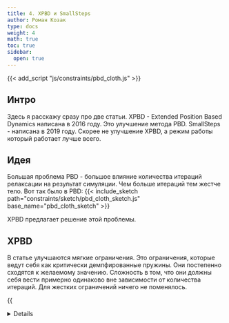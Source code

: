 ```yaml
---
title: 4. XPBD и SmallSteps
author: Роман Козак
type: docs
weight: 4
math: true
toc: true
sidebar:
  open: true
---
```


{{< add_script "js/constraints/pbd_cloth.js" >}}

## Интро

Здесь я расскажу сразу про две статьи.
XPBD - Extended Position Based Dynamics написана в 2016 году. Это улучшение метода PBD.
SmallSteps - написана в 2019 году. Скорее не улучшение XPBD, а режим работы который работает лучше всего.

## Идея

Большая проблема PBD - большое влияние количества итераций релаксации на результат симуляции.
Чем больше итераций тем жестче тело.
Вот так было в PBD:
{{< include_sketch path="constraints/sketch/pbd_cloth_sketch.js" base_name="pbd_cloth_sketch" >}}

XPBD предлагает решение этой проблемы.

## XPBD

В статье улучшаются мягкие ограничения. Это ограничения, которые ведут себя как критически демпфированные пружины.
Они постепенно сходятся к желаемому значению.
Сложность в том, что они должны себя вести примерно одинаково вне зависимости от количества итераций.
Для жестких ограничений ничего не поменялось.

{{<details title="Псевдокод симуляции" closed="true" >}}

```javascript
for (let point of points) {
  // интегрируем позиции точек
  point.p = dt * point.v + dt * dt * point.m_inv * point.fext;
}
// обнуляем лямбды
for (let c of constraints) {
  c.lambda = 0;
}
while (i < max_iterations) {
  for (let c of constraints) {
    // вычисляем delta_lambda
    let delta_lambda = c.compute_delta_lambda();
    let delta_p = c.compute_delta_x(delta_lambda);
    c.lambda += delta_lambda;
    c.update_positions(delta_p);
  }
  i++;
}
// обновляем позиции и скорости
for (let point of points) {
  point.v = (point.p - point.x) / dt;
  point.x = point.p;
}
```

{{< /details >}}

Дальше пойдет математика, которая не нужна для применения.
Кому нужна конечная формула смело пропускайте следующий раздел

### Математика XPBD

Базовая схема такая же как и в PBD. Сначала расчитываем позицию точки $x$ как будто она двигается без ограничений.
Потом применяем ограничения.
{{<details title="Подробнее" closed="true">}}

#### Получаем уравнения

Ограничения действуют силами $f$. У этих ограничений есть потенциальная энергия $U$.

$$
f = -\frac{\partial U(x)}{\partial x}
$$

$$
M \ddot{x} = f
$$

M -- это матрица массы.

$$
M \ddot{x} = -\frac{\partial U(x)}{\partial x}
$$

Теперь используют неявную численную схему:

$$
\begin{equation}
M \frac{x^{n+1} - 2x^n + x^{n-1}}{{\Delta t}^2} = -\frac{\partial U(x^{n+1})}{\partial x}
\end{equation}
$$

Эта схема неявная, так как $x^{n+1}$ зависит от U, которое зависит от $x^{n+1}$.
Для почти всех систем неявная схема абсолютно устойчива.

#### Вводим потенциал

Теперь нужно ввести $U$ для ограничений.
Мы считаем что уравнение ограничения $C(x) = 0$. зависит только от $x$. А еще мы считаем, что оно дифференцируемо.
Вообще можно в качестве потенциала использовать любую функцию, но нам полезно добиться хороших свойств от него.

- $U(x) = 0$ если $C(x) = 0$
  Т.е когда уравнение ограничения выполняется, потенциал равен 0 и сира ограничения тоже равна нулю. Что логично.
- При отклонении от $C(x) = 0$ потенциал растет. Ну и сила ограничения тоже будет расти.

Для этого хорошо подходит квадратичный потенциал:

$$
U(x) = \frac{1}{2} С(x)^T * \alpha^{-1} * C(x)
$$

Здесь $C(x)$ это вектор ограничений, а $\alpha$ это матрица compliance.
Вводится термин compliance $\alpha$: Это параметр обратный жесткости. Оно в пределах $(0; +\inf)$ Чем он больше тем мягче ограничение.
Эта матрица может быть не только диагональной. Благодаря этому можно комбинаю жесткости разных ограничений.

{{<details title="Пример" closed="true">}}
У нас есть простое уравнение пружинки:

$$
C(x) = x = 0
$$

И жесткость пружинки $k = \alpha^{-1}$.

$$
U(x) = \frac{1}{2} (x^T * \alpha^{-1} * x) = \frac{1}{2} k x^2
$$

Тогда сила ограничения будет равна:

$$
f = -\frac{\partial U(x)}{\partial x} = - \nabla C(x) * \alpha^{-1} * C(x)
$$

{{< /details >}}

Дальше вводим переменную $\lambda$ которая будет множителем Лагранжа.

$$
\lambda = -\tilde{\alpha} * C(x)
$$

Это уравнение можно переписать вот так:

$$
C(x) + \tilde{\alpha} * \lambda = 0
$$

Тут $\tilde{\alpha}$ это $\frac{\alpha} {\Delta t^2}$.

#### Уравнения которые нужно решить

Подставляем уравнение силы и $\lambda$ в уравнение движения (1) и получаем финальную систему, которую нужно решить:

$$
\begin{equation}
\begin{aligned}
M(x^{n+1} - \tilde{x}) - \Delta t^2 \nabla C(x^{n+1}) *\lambda^{n+1} = 0 \\\
C(x^{n+1}) + \tilde{\alpha} * \lambda^{n+1} = 0
\end{aligned}
\end{equation}
$$

Где $\tilde{x} = x^n + \Delta t * v^n$

#### Решаем

Получили нашу любимую нелинейную систему уравнений. Нам нужно найти  $x^{n+1}$ и $\lambda^{n+1}$. В общем виде ее решить невозможно.
Поэтому в статье предлагают решать ее итерационным методом Ньютона.
Обозначим уравнения из (2) как

$$
\begin{aligned}
g(x^{n+1}, \lambda^{n+1}) = 0 \\\
h(x^{n+1}, \lambda^{n+1}) = 0
\end{aligned}
$$

Линеаризовываем их относительно $x^{n+1}$ и $\lambda^{n+1}$:

Раньше мы писали ${n+1}$, и это означало значение на следующем шаге. Мы сейчас будем искать $x^{n+1}$ и $\lambda^{n+1}$ итеративно. И поэтому будем писать $x^{i}$ и $\lambda^{i}$, где $i$ -- номер итерации. Т.е. $x^{i}$ это приближение к $x^{n+1}$ на $i$-й итерации.

$$
\begin{bmatrix}
K,  &\nabla C^{T}(x^{i}) \\\
\nabla C{(x^{i})}, &\tilde{\alpha}
\end{bmatrix}
\begin{bmatrix}
\Delta x^{i} \\\
\Delta \lambda^{i}
\end{bmatrix} =
\begin{bmatrix}
g(x^{i}, \lambda^{i}) \\\
h(x^{i}, \lambda^{i})
\end{bmatrix}
$$

Где

$$
\begin{aligned}
&K = \partial{g(x^{n+1}, \lambda^{n+1})} / \partial{x^{n+1}}  = \\\
&= M - \Delta t^2 \nabla C(x^{n+1}) \nabla C^{T}(x^{n+1}) \\\
\end{aligned}
$$

Из этого уравнения мы получаем $\Delta x^{i}$ и $\Delta \lambda^{i}$, которые мы используем для улучшения наших приближений:

$$
\begin{aligned}
x^{i+1} = x^{i} + \Delta x^{i} \\\
\lambda^{i+1} = \lambda^{i} + \Delta \lambda^{i}
\end{aligned}
$$

И так делаем пока не сойдемся.
В качестве начального приближения $x^{0} = \tilde{x}$ и $\lambda^{0} = 0$.

Проблема этого метода в том, что его не всегда просто реализовать. Нужно расчитывать матрицу $K$
у которой второе слагаемое -- Гессиан функции $C(x)$. Это сложно.

#### Упрощаем

- Гессиан ограничений дает поправку как $O(\Delta t^2)$. Это мало. Мы можем его просто выкинуть. Тогда $K = M$. Это константная матрица масс, которая известна с самого начала.
- $g(x^{i}, \lambda^{i}) = 0$.
  Для начальных условий $g(x^{0}, \lambda^{0}) = 0$.
  Остальные итерации изменяют $g$ на малую величину, которая зависит от изменения градиента ограничений. Если ограничение линейное, то $g(x^{i}, \lambda^{i}) = 0$ всегда.

И вот мы получаем простую систему уравнений:

$$
\begin{bmatrix}
M, &\nabla C^{T}(x^{i}) \\\
\nabla C{(x^{i})}, &\tilde{\alpha}
\end{bmatrix}
\begin{bmatrix}
\Delta x^{i} \\\
\Delta \lambda^{i}
\end{bmatrix} =
\begin{bmatrix}
0 \\\
h(x^{i}, \lambda^{i})
\end{bmatrix}
$$

Переписав уравнения в удобной форме получаем:

$$
\begin{equation}
\begin{bmatrix}
\nabla C(x^{i}) M^{-1} \nabla C^{T}(x^{i}) + \tilde{\alpha}
\end{bmatrix}
\Delta \lambda = -C(x^{i}) - \tilde{\alpha} \lambda^{i}
\end{equation}
$$

$$
\begin{equation}
\Delta x = M^{-1} \nabla C^{T}(x^{i}) \Delta \lambda
\end{equation}
$$

{{< /details >}}

### Конец уже близок

В уравнении (3) мы имеем систему линейных уравнений относительно $\Delta \lambda$. Последнее что нужно сделать это решить ее.
Для этого можно использовать  Gauss-Seidel итерации, который уде использовали в PBD.
Если у нас матрица complience диагональная, то каждую $\Delta \lambda$ можно искать вот так:

$$
\begin{equation}
\Delta \lambda_{j} = -\frac{C_{j}(x^{i}) - \tilde{\alpha_{j}} \lambda_{j}^{i}}{\nabla C_{j} M^{-1} \nabla C_{j}^{T} + \tilde{\alpha_{j}}}
\end{equation}
$$

$$
\begin{equation}
\Delta x = M^{-1} \nabla C^{T}(x^{i}) \Delta \lambda
\end{equation}
$$

Где $\tilde{\alpha_{j}}$ это коэффициент compliance(обратная жесткость) для $j$-го ограничения.

И вот наконец-то мы приходим к финальной схеме:
Расчитываем $\Delta \lambda$ по формуле (5), а потом по формуле (4) находим $\Delta x$ И смещаем нужные точки.
И так для каждого ограничения. И повторяем нужное количество итераций.
Что самое крутое, так это то, что для абсолютно жесткого ограничения где $\alpha = 0$ мы получаем PBD если занулим $\alpha$ в формуле (5)

{{< include_sketch path="constraints/sketch/xpbd_cloth_sketch.js" base_name="xpbd_cloth_sketch" >}}

После 10 итераций зависимости жесткости от количества итераций практически нет. И мы можем спокойно настраивать жесткость ткани.

> Коэффициент compliance $\alpha$ для обычной симуляции достаточно маленький. В этой симуляции я делю пользовательское число на 5000. Так что если у вас что-то не работает, то попробуйте уменьшить это число.

Еще из приятностей. У нас есть $\lambda$, с помощью которой можно найти силу ограничения.
И это позволяет делать ограничения, которые можно отключать если силы ограничения становятся слишком большими.

### Дампинг

{{<details title="Дампинг" closed="true">}}
Дампинг здесь вводится через потенциал диссипации энергии.

$$
D(x, v) = \frac{1}{2} \dot{C}(x)^T \beta \dot{C}(x) = \frac{1}{2} v^T*\nabla C(x)^T \beta \nabla C(x) * v
$$

Где $\beta$ это матрица дампинга.

Сила дампинга равна:

$$
f = -\frac{\partial D(x, v)^T}{\partial v} = -\nabla C(x)^T \beta \nabla C(x) * v
$$

Точно также здесь можно ввести переменную $\lambda_{damp}$:

$$
\lambda_{damp} = -\tilde{\beta} \nabla C(x) * v
$$

Где $\tilde{\beta} = \frac{\beta}{\Delta t^2}$

Дальше мы делаем очень крутой переход. Сила дампинга должна быть сонаправлена с силой самого ограничения. Поэтому мы можем просто сложить $\lambda_{elastic}$ и $\lambda_{damp}$ и получить общую силу ограничения.

$$
\lambda = \lambda_{elastic} + \lambda_{damp} = -\tilde{\alpha} \nabla C(x) - \tilde{\beta} \nabla C(x) * v
$$

$$
h(x, \lambda) = C(x) + \tilde{\alpha} \lambda + \tilde{\alpha}\tilde{\beta} \nabla C(x) * v = 0
$$

Подставляя это в уравнение (3) и линеаризуя получаем:

$$
\left[\mathbf{I} + \frac{\tilde{\alpha} \tilde{\beta}}{\Delta t} \nabla \mathbf{C}(\mathbf{x}\_i) \mathbf{M}^{-1} \nabla \mathbf{C}(\mathbf{x}\_i)^{\mathrm{T}} + \tilde{\alpha}\right] \Delta \boldsymbol{\lambda} = -\mathbf{h}(\mathbf{x}\_i, \boldsymbol{\lambda}\_i)
$$

И в итоге получаем вот такое решение для $\Delta \lambda$:

{{< /details >}}

Если матрица compliance и дампинга диагональная, то получаем вот такую формулу:

$$
\begin{equation}
\Delta \lambda_j = \frac{-C_j(\mathbf{x}_i) - \tilde{\alpha}_j \lambda_j - \gamma_j \nabla C_j (\mathbf{x}_i - \mathbf{x}^n)}{(1 + \gamma_j) \nabla C_j \mathbf{M}^{-1} \nabla C_j^{\mathrm{T}} + \tilde{\alpha}_j}
\end{equation}
$$

Где

$$
\gamma = \frac{\tilde{\alpha} \tilde{\beta}}{\Delta t}
$$

Выглядит суперстремно, но тут все очень легко считается.

## SmallSteps

SmallSteps это режим работы XPBD, который был описан в [статье](#smallsteps_article) в 2019 году.

## Источники

- Оригинальная статья [XPBD](https://matthias-research.github.io/pages/publications/XPBD.pdf)
- [Статья](https://ep.liu.se/ecp/019/005/ecp01905.pdf) в которой рассказывают почему квадратичный потенциал хорошо подходит для ограничений
- [Статья](https://www.cs.columbia.edu/cg/pdfs/131-ESIC.pdf) в которой рассказывают почему можно обнулять $g(x^{i}, \lambda^{i})$ в XPBD и как это влияет на результат
- Про потенциал диссипации энергии [тут](https://en.wikipedia.org/wiki/Rayleigh_dissipation_function)
- <a id="smallsteps_article"></a> Оригинальная статья [SmallSteps](https://www.cs.columbia.edu/cg/pdfs/131-ESIC.pdf)
